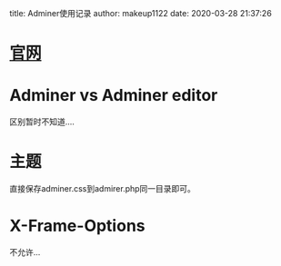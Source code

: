 title: Adminer使用记录
author: makeup1122
date: 2020-03-28 21:37:26



# [官网](https://www.adminer.org/)

# Adminer vs Adminer editor

区别暂时不知道....



# 主题

直接保存adminer.css到admirer.php同一目录即可。

# X-Frame-Options

不允许...